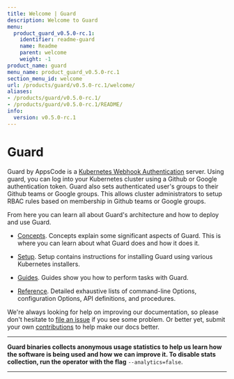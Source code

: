 ```yaml
---
title: Welcome | Guard
description: Welcome to Guard
menu:
  product_guard_v0.5.0-rc.1:
    identifier: readme-guard
    name: Readme
    parent: welcome
    weight: -1
product_name: guard
menu_name: product_guard_v0.5.0-rc.1
section_menu_id: welcome
url: /products/guard/v0.5.0-rc.1/welcome/
aliases:
- /products/guard/v0.5.0-rc.1/
- /products/guard/v0.5.0-rc.1/README/
info:
  version: v0.5.0-rc.1
---
```


# Guard

Guard by AppsCode is a [Kubernetes Webhook Authentication](https://kubernetes.io/docs/admin/authentication/#webhook-token-authentication) server. Using guard, you can log into your Kubernetes cluster using a Github or Google authentication token. Guard also sets authenticated user's groups to their Github teams or Google groups. This allows cluster administrators to setup RBAC rules based on membership in Github teams or Google groups.

From here you can learn all about Guard's architecture and how to deploy and use Guard.

- [Concepts](/products/guard/v0.5.0-rc.1/concepts/). Concepts explain some significant aspects of Guard. This is where you can learn about what Guard does and how it does it.

- [Setup](/products/guard/v0.5.0-rc.1/setup/). Setup contains instructions for installing Guard using various Kubernetes installers.

- [Guides](/products/guard/v0.5.0-rc.1/guides/). Guides show you how to perform tasks with Guard.

- [Reference](/products/guard/v0.5.0-rc.1/reference/). Detailed exhaustive lists of
command-line Options, configuration Options, API definitions, and procedures.

We're always looking for help on improving our documentation, so please don't hesitate to [file an issue](https://github.com/appscode/guard/issues/new) if you see some problem. Or better yet, submit your own [contributions](/products/guard/v0.5.0-rc.1/CONTRIBUTING) to help
make our docs better.

---

**Guard binaries collects anonymous usage statistics to help us learn how the software is being used and how we can improve it. To disable stats collection, run the operator with the flag** `--analytics=false`.

---
